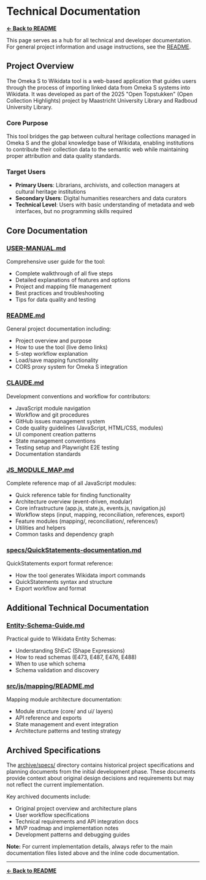 # Technical Documentation

**[← Back to README](../README.md)**

This page serves as a hub for all technical and developer documentation. For general project information and usage instructions, see the [README](../README.md).

## Project Overview

The Omeka S to Wikidata tool is a web-based application that guides users through the process of importing linked data from Omeka S systems into Wikidata. It was developed as part of the 2025 "Open Topstukken" (Open Collection Highlights) project by Maastricht University Library and Radboud University Library.

### Core Purpose
This tool bridges the gap between cultural heritage collections managed in Omeka S and the global knowledge base of Wikidata, enabling institutions to contribute their collection data to the semantic web while maintaining proper attribution and data quality standards.

### Target Users
- **Primary Users**: Librarians, archivists, and collection managers at cultural heritage institutions
- **Secondary Users**: Digital humanities researchers and data curators
- **Technical Level**: Users with basic understanding of metadata and web interfaces, but no programming skills required

## Core Documentation

### [USER-MANUAL.md](USER-MANUAL.md)
Comprehensive user guide for the tool:
- Complete walkthrough of all five steps
- Detailed explanations of features and options
- Project and mapping file management
- Best practices and troubleshooting
- Tips for data quality and testing

### [README.md](../README.md)
General project documentation including:
- Project overview and purpose
- How to use the tool (live demo links)
- 5-step workflow explanation
- Load/save mapping functionality
- CORS proxy system for Omeka S integration

### [CLAUDE.md](../CLAUDE.md)
Development conventions and workflow for contributors:
- JavaScript module navigation
- Workflow and git procedures
- GitHub issues management system
- Code quality guidelines (JavaScript, HTML/CSS, modules)
- UI component creation patterns
- State management conventions
- Testing setup and Playwright E2E testing
- Documentation standards

### [JS_MODULE_MAP.md](JS_MODULE_MAP.md)
Complete reference map of all JavaScript modules:
- Quick reference table for finding functionality
- Architecture overview (event-driven, modular)
- Core infrastructure (app.js, state.js, events.js, navigation.js)
- Workflow steps (input, mapping, reconciliation, references, export)
- Feature modules (mapping/, reconciliation/, references/)
- Utilities and helpers
- Common tasks and dependency graph

### [specs/QuickStatements-documentation.md](../specs/QuickStatements-documentation.md)
QuickStatements export format reference:
- How the tool generates Wikidata import commands
- QuickStatements syntax and structure
- Export workflow and format

## Additional Technical Documentation

### [Entity-Schema-Guide.md](Entity-Schema-Guide.md)
Practical guide to Wikidata Entity Schemas:
- Understanding ShExC (Shape Expressions)
- How to read schemas (E473, E487, E476, E488)
- When to use which schema
- Schema validation and discovery

### [src/js/mapping/README.md](../src/js/mapping/README.md)
Mapping module architecture documentation:
- Module structure (core/ and ui/ layers)
- API reference and exports
- State management and event integration
- Architecture patterns and testing strategy

## Archived Specifications

The [archive/specs/](../archive/specs/) directory contains historical project specifications and planning documents from the initial development phase. These documents provide context about original design decisions and requirements but may not reflect the current implementation.

Key archived documents include:
- Original project overview and architecture plans
- User workflow specifications
- Technical requirements and API integration docs
- MVP roadmap and implementation notes
- Development patterns and debugging guides

**Note:** For current implementation details, always refer to the main documentation files listed above and the inline code documentation.

---

**[← Back to README](../README.md)**
